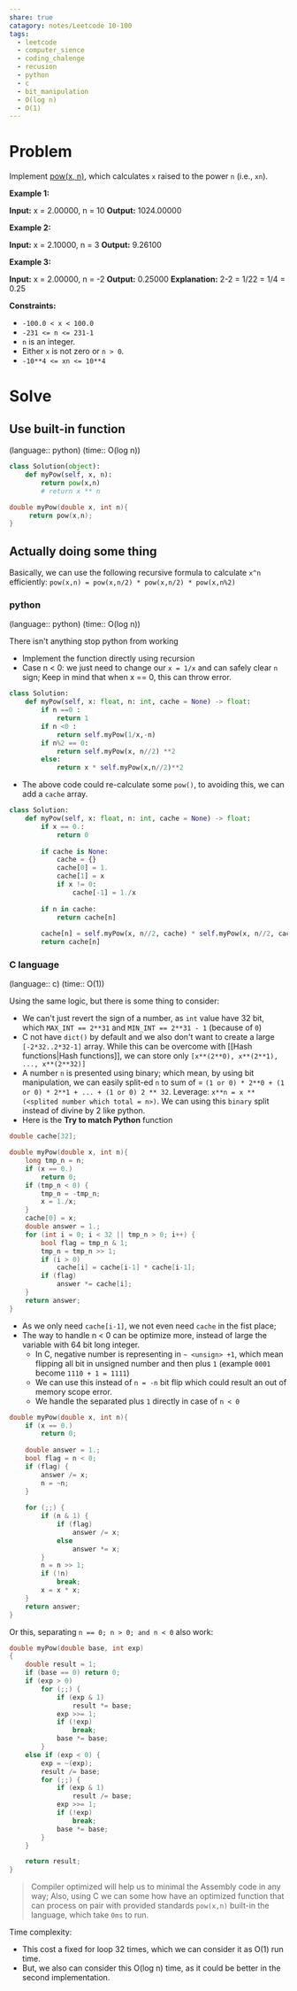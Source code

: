 ```yaml
---
share: true
catagory: notes/Leetcode 10-100
tags:
  - leetcode
  - computer_sience
  - coding_chalenge
  - recusion
  - python
  - c
  - bit_manipulation
  - O(log n)
  - O(1)
---
```


# Problem

Implement [pow(x, n)](http://www.cplusplus.com/reference/valarray/pow/), which calculates `x` raised to the power `n` (i.e., `xn`).

**Example 1:**

**Input:** x = 2.00000, n = 10
**Output:** 1024.00000

**Example 2:**

**Input:** x = 2.10000, n = 3
**Output:** 9.26100

**Example 3:**

**Input:** x = 2.00000, n = -2
**Output:** 0.25000
**Explanation:** 2-2 = 1/22 = 1/4 = 0.25

**Constraints:**

- `-100.0 < x < 100.0`
- `-231 <= n <= 231-1`
- `n` is an integer.
- Either `x` is not zero or `n > 0`.
- `-10**4 <= xn <= 10**4`

# Solve

## Use built-in function
(language:: python) (time:: O(log n))

```python
class Solution(object):
    def myPow(self, x, n):
        return pow(x,n)
        # return x ** n
```

```c
double myPow(double x, int n){
     return pow(x,n);
}
```

## Actually doing some thing

Basically, we can use the following recursive formula to calculate `x^n` efficiently:
`pow(x,n) = pow(x,n/2) * pow(x,n/2) * pow(x,n%2)`

### python
(language:: python) (time:: O(log n))

There isn't anything stop python from working
- Implement the function directly using recursion
- Case n < 0: we just need to change our `x = 1/x` and can safely clear `n` sign; Keep in mind that when x == 0, this can throw error. 
```python
class Solution:
    def myPow(self, x: float, n: int, cache = None) -> float:
        if n ==0 :
            return 1
        if n <0 :
            return self.myPow(1/x,-n)
        if n%2 == 0:
            return self.myPow(x, n//2) **2
        else:
            return x * self.myPow(x,n//2)**2
```

- The above code could re-calculate some `pow()`, to avoiding this, we can add a `cache` array.
```python
class Solution:
    def myPow(self, x: float, n: int, cache = None) -> float:
        if x == 0.:
            return 0
        
        if cache is None:
            cache = {}
            cache[0] = 1.
            cache[1] = x
            if x != 0:
                cache[-1] = 1./x
        
        if n in cache:
            return cache[n]
        
        cache[n] = self.myPow(x, n//2, cache) * self.myPow(x, n//2, cache)* self.myPow(x, n%2, cache)
        return cache[n]
```

### C language
(language:: c) (time:: O(1))

Using the same logic, but there is some thing to consider:
- We can't just revert the sign of a number, as `int` value have 32 bit, which  `MAX_INT == 2**31` and `MIN_INT == 2**31 - 1` (because of `0`) 
- C not have `dict()` by default and we also don't want to create a large `[-2*32..2*32-1]` array. While this can be overcome with [[Hash functions|Hash functions]], we can store only `[x**(2**0), x**(2**1), ..., x**(2**32)]` 
- A number `n` is presented using binary; which mean, by using bit manipulation, we can easily split-ed `n`  to sum of = `(1 or 0) * 2**0 + (1 or 0) * 2**1 + ... + (1 or 0) 2 ** 32`. Leverage: `x**n = x ** (<splited number which total = n>)`. We can using this `binary` split instead of divine by 2 like python.
- Here is the **Try to match Python** function
```c
double cache[32];

double myPow(double x, int n){
    long tmp_n = n;
    if (x == 0.)
        return 0;
    if (tmp_n < 0) {
        tmp_n = -tmp_n;
        x = 1./x;
    }
    cache[0] = x;
    double answer = 1.;
    for (int i = 0; i < 32 || tmp_n > 0; i++) {
        bool flag = tmp_n & 1;
        tmp_n = tmp_n >> 1;
        if (i > 0)
            cache[i] = cache[i-1] * cache[i-1];
        if (flag)
            answer *= cache[i];
    }
    return answer;
}
```

- As we only need `cache[i-1]`, we not even need `cache` in the fist place;
- The way to handle n < 0 can be optimize more, instead of large the variable with 64 bit long integer.
    - In C, negative number is representing in `~ <unsign> +1`, which mean flipping all bit in unsigned number and then plus `1` (example `0001` become `1110 + 1 = 1111`)
    - We can use this instead of `n = -n` bit flip which could result an out of memory scope error.
    - We handle the separated plus `1` directly in case of `n < 0`  
```c
double myPow(double x, int n){
    if (x == 0.)
        return 0;
    
    double answer = 1.;
    bool flag = n < 0;
    if (flag) {
        answer /= x;
        n = ~n;
    }
    
    for (;;) {
        if (n & 1) {
            if (flag)
                answer /= x;
            else
                answer *= x;
        }
        n = n >> 1;
        if (!n)
            break;
        x = x * x;
    }
    return answer;
}
```

Or this, separating `n == 0; n > 0; and n < 0` also work:
```c
double myPow(double base, int exp)
{
    double result = 1;
    if (base == 0) return 0;
    if (exp > 0)
        for (;;) {
            if (exp & 1)
                result *= base;
            exp >>= 1;
            if (!exp)
                break;
            base *= base;
        }
    else if (exp < 0) {
        exp = ~(exp);
        result /= base;
        for (;;) {
            if (exp & 1)
                result /= base;
            exp >>= 1;
            if (!exp)
                break;
            base *= base;
        }
    }

    return result;
}
```

> Compiler optimized will help us to minimal the Assembly code in any way; Also, using C we can some how have an optimized function that can process on pair with provided standards `pow(x,n)` built-in the language, which take `0ms` to run.

Time complexity:
- This cost a fixed for loop 32 times, which we can consider it as O(1) run time.
- But, we also can consider this O(log n) time, as it could be better in the second implementation.